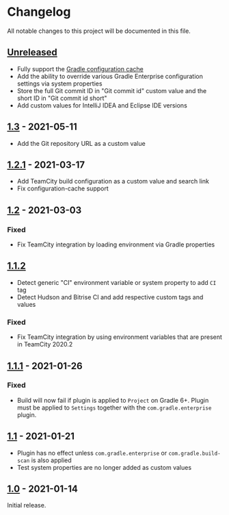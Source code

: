 # Changelog
All notable changes to this project will be documented in this file.

## [Unreleased]
- Fully support the [Gradle configuration cache](https://docs.gradle.org/current/userguide/configuration_cache.html)
- Add the ability to override various Gradle Enterprise configuration settings via system properties
- Store the full Git commit ID in "Git commit id" custom value and the short ID in "Git commit id short"
- Add custom values for IntelliJ IDEA and Eclipse IDE versions

## [1.3] - 2021-05-11
- Add the Git repository URL as a custom value

## [1.2.1] - 2021-03-17
- Add TeamCity build configuration as a custom value and search link
- Fix configuration-cache support

## [1.2] - 2021-03-03

### Fixed
- Fix TeamCity integration by loading environment via Gradle properties

## [1.1.2]
- Detect generic "CI" environment variable or system property to add `CI` tag
- Detect Hudson and Bitrise CI and add respective custom tags and values

### Fixed
- Fix TeamCity integration by using environment variables that are present in TeamCity 2020.2

## [1.1.1] - 2021-01-26
### Fixed
- Build will now fail if plugin is applied to `Project` on Gradle 6+. Plugin must be applied to `Settings` together with the `com.gradle.enterprise` plugin.

## [1.1] - 2021-01-21
- Plugin has no effect unless `com.gradle.enterprise` or `com.gradle.build-scan` is also applied
- Test system properties are no longer added as custom values

## [1.0] - 2021-01-14
Initial release.

[Unreleased]: https://github.com/gradle/gradle-enterprise-build-config-samples/compare/common-custom-user-data-gradle-plugin-1.3...HEAD
[1.3]: https://github.com/gradle/gradle-enterprise-build-config-samples/compare/common-custom-user-data-gradle-plugin-1.2.1...common-custom-user-data-gradle-plugin-1.3
[1.2.1]: https://github.com/gradle/gradle-enterprise-build-config-samples/compare/common-custom-user-data-gradle-plugin-1.2...common-custom-user-data-gradle-plugin-1.2.1
[1.2]: https://github.com/gradle/gradle-enterprise-build-config-samples/compare/common-custom-user-data-gradle-plugin-1.1.2...common-custom-user-data-gradle-plugin-1.2
[1.1.2]: https://github.com/gradle/gradle-enterprise-build-config-samples/compare/common-custom-user-data-gradle-plugin-1.1.1...common-custom-user-data-gradle-plugin-1.1.2
[1.1.1]: https://github.com/gradle/gradle-enterprise-build-config-samples/compare/common-custom-user-data-gradle-plugin-1.1...common-custom-user-data-gradle-plugin-1.1.1
[1.1]: https://github.com/gradle/gradle-enterprise-build-config-samples/compare/common-custom-user-data-gradle-plugin-1.0...common-custom-user-data-gradle-plugin-1.1
[1.0]: https://github.com/gradle/gradle-enterprise-build-config-samples/releases/tag/common-custom-user-data-gradle-plugin-1.0
